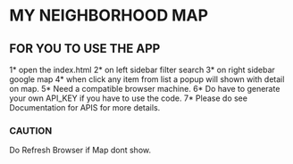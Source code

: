 # **MY NEIGHBORHOOD MAP**


## FOR YOU TO USE THE APP 

1* open the index.html 
2* on left sidebar filter search 
3* on right sidebar google map
4* when click any item from list a popup will shown with detail on map.
5* Need a compatible browser machine.
6* Do have to generate your own API_KEY if you have to use the code.
7* Please do  see Documentation for APIS for more details.

### CAUTION
Do Refresh Browser if Map dont show.
